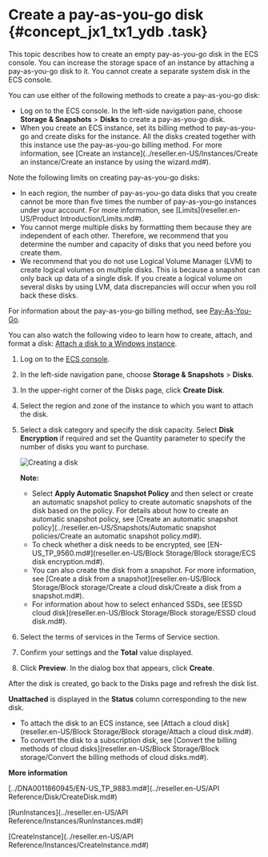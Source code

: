 # Create a pay-as-you-go disk {#concept_jx1_tx1_ydb .task}

This topic describes how to create an empty pay-as-you-go disk in the ECS console. You can increase the storage space of an instance by attaching a pay-as-you-go disk to it. You cannot create a separate system disk in the ECS console.

You can use either of the following methods to create a pay-as-you-go disk:

-   Log on to the ECS console. In the left-side navigation pane, choose **Storage & Snapshots** \> **Disks** to create a pay-as-you-go disk.
-   When you create an ECS instance, set its billing method to pay-as-you-go and create disks for the instance. All the disks created together with this instance use the pay-as-you-go billing method. For more information, see [Create an instance](../reseller.en-US/Instances/Create an instance/Create an instance by using the wizard.md#).

Note the following limits on creating pay-as-you-go disks:

-   In each region, the number of pay-as-you-go data disks that you create cannot be more than five times the number of pay-as-you-go instances under your account. For more information, see [Limits](reseller.en-US/Product Introduction/Limits.md#).
-   You cannot merge multiple disks by formatting them because they are independent of each other. Therefore, we recommend that you determine the number and capacity of disks that you need before you create them.
-   We recommend that you do not use Logical Volume Manager \(LVM\) to create logical volumes on multiple disks. This is because a snapshot can only back up data of a single disk. If you create a logical volume on several disks by using LVM, data discrepancies will occur when you roll back these disks.

For information about the pay-as-you-go billing method, see [Pay-As-You-Go](../reseller.en-US/Pricing/Pay-As-You-Go.md#).

You can also watch the following video to learn how to create, attach, and format a disk: [Attach a disk to a Windows instance](https://help.aliyun.com/document_detail/54748.html).

1.  Log on to the [ECS console](https://partners-intl.console.aliyun.com/#/ecs).
2.  In the left-side navigation pane, choose **Storage & Snapshots** \> **Disks**.
3.  In the upper-right corner of the Disks page, click **Create Disk**.
4.  Select the region and zone of the instance to which you want to attach the disk.
5.  Select a disk category and specify the disk capacity. Select **Disk Encryption** if required and set the Quantity parameter to specify the number of disks you want to purchase. 

    ![Creating a disk](http://static-aliyun-doc.oss-cn-hangzhou.aliyuncs.com/assets/img/9669/15687707844412_en-US.png)

    **Note:** 

    -   Select **Apply Automatic Snapshot Policy** and then select or create an automatic snapshot policy to create automatic snapshots of the disk based on the policy. For details about how to create an automatic snapshot policy, see [Create an automatic snapshot policy](../reseller.en-US/Snapshots/Automatic snapshot policies/Create an automatic snapshot policy.md#).
    -   To check whether a disk needs to be encrypted, see [EN-US\_TP\_9560.md\#](reseller.en-US/Block Storage/Block storage/ECS disk encryption.md#).
    -   You can also create the disk from a snapshot. For more information, see [Create a disk from a snapshot](reseller.en-US/Block Storage/Block storage/Create a cloud disk/Create a disk from a snapshot.md#).
    -   For information about how to select enhanced SSDs, see [ESSD cloud disk](reseller.en-US/Block Storage/Block storage/ESSD cloud disk.md#).
6.  Select the terms of services in the Terms of Service section.
7.  Confirm your settings and the **Total** value displayed.
8.  Click **Preview**. In the dialog box that appears, click **Create**.

After the disk is created, go back to the Disks page and refresh the disk list.

**Unattached** is displayed in the **Status** column corresponding to the new disk.

-   To attach the disk to an ECS instance, see [Attach a cloud disk](reseller.en-US/Block Storage/Block storage/Attach a cloud disk.md#).
-   To convert the disk to a subscription disk, see [Convert the billing methods of cloud disks](reseller.en-US/Block Storage/Block storage/Convert the billing methods of cloud disks.md#).

**More information**  


[../DNA0011860945/EN-US\_TP\_9883.md\#](../reseller.en-US/API Reference/Disk/CreateDisk.md#)

[RunInstances](../reseller.en-US/API Reference/Instances/RunInstances.md#)

[CreateInstance](../reseller.en-US/API Reference/Instances/CreateInstance.md#)

